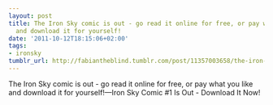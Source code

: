 ```yaml
---
layout: post
title: The Iron Sky comic is out - go read it online for free, or pay what you like
  and download it for yourself!
date: '2011-10-12T18:15:06+02:00'
tags:
- ironsky
tumblr_url: http://fabiantheblind.tumblr.com/post/11357003658/the-iron-sky-comic-is-out-go-read-it-online-for
---
```

The Iron Sky comic is out - go read it online for free, or pay what you like and download it for yourself!—Iron Sky Comic #1 Is Out - Download It Now!

